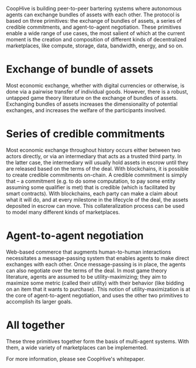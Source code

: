 CoopHive is building peer-to-peer bartering systems where autonomous agents can exchange bundles of assets with each other. The protocol is based on three primitives: the exchange of bundles of assets, a series of credible commitments, and agent-to-agent negotiation. These primitives enable a wide range of use cases, the most salient of which at the current moment is the creation and composition of different kinds of decentralized marketplaces, like compute, storage, data, bandwidth, energy, and so on.

# Exchange of bundle of assets

Most economic exchange, whether with digital currencies or otherwise, is done via a pairwise transfer of individual goods. However, there is a robust, untapped game theory literature on the exchange of bundles of assets. Exchanging bundles of assets increases the dimensionality of potential exchanges, and increases the welfare of the participants involved. 

# Series of credible commitments

Most economic exchange throughout history occurs either between two actors directly, or via an intermediary that acts as a trusted third party. In the latter case, the intermediary will usually hold assets in escrow until they are released based on the terms of the deal. With blockchains, it is possible to create credible commitments on-chain. A credible commitment is simply that – a commitment (e.g. to do some computation, to pay some entity assuming some qualifier is met) that is credible (which is facilitated by smart contracts). With blockchains, each party can make a claim about what it will do, and at every milestone in the lifecycle of the deal, the assets deposited in escrow can move. This collateralization process can be used to model many different kinds of marketplaces.

# Agent-to-agent negotiation

Web-based commerce that augments human-to-human interactions necessitates a message-passing system that enables agents to make direct exchanges with each other. Once message-passing is in place, the agents can also negotiate over the terms of the deal. In most game theory literature, agents are assumed to be utility-maximizing; they aim to maximize some metric (called their utility) with their behavior (like bidding on an item that it wants to purchase). This notion of utility-maximization is at the core of agent-to-agent negotiation, and uses the other two primitives to accomplish its larger goals. 

# All together

These three primitives together form the basis of multi-agent systems. With them, a wide variety of marketplaces can be implemented.

For more information, please see CoopHive's whitepaper.